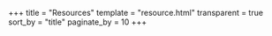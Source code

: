 +++
title = "Resources"
template = "resource.html"
transparent = true
sort_by = "title"
paginate_by = 10
+++
